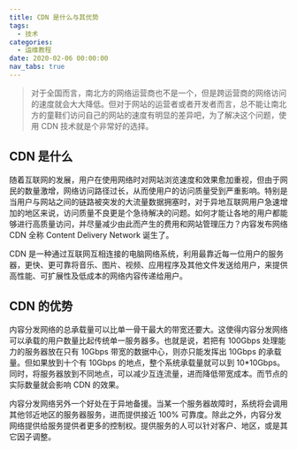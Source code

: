 ```yaml
---
title: CDN 是什么与其优势
tags:
  - 技术
categories:
  - 运维教程
date: 2020-02-06 00:00:00
nav_tabs: true
---
```


> 对于全国而言，南北方的网络运营商也不是一个，但是跨运营商的网络访问的速度就会大大降低。但对于网站的运营者或者开发者而言，总不能让南北方的童鞋们访问自己的网站的速度有明显的差异吧，为了解决这个问题，使用 CDN 技术就是个非常好的选择。

<!-- more -->

## CDN 是什么

随着互联网的发展，用户在使用网络时对网站浏览速度和效果愈加重视，但由于网民的数量激增，网络访问路径过长，从而使用户的访问质量受到严重影响。特别是当用户与网站之间的链路被突发的大流量数据拥塞时，对于异地互联网用户急速增加的地区来说，访问质量不良更是个急待解决的问题。如何才能让各地的用户都能够进行高质量访问，并尽量减少由此而产生的费用和网站管理压力？内容发布网络 CDN 全称 Content Delivery Network 诞生了。

CDN 是一种通过互联网互相连接的电脑网络系统，利用最靠近每一位用户的服务器，更快、更可靠将音乐、图片、视频、应用程序及其他文件发送给用户，来提供高性能、可扩展性及低成本的网络内容传递给用户。

## CDN 的优势

内容分发网络的总承载量可以比单一骨干最大的带宽还要大。这使得内容分发网络可以承载的用户数量比起传统单一服务器多。也就是说，若把有 100Gbps 处理能力的服务器放在只有 10Gbps 带宽的数据中心，则亦只能发挥出 10Gbps 的承载量。但如果放到十个有 10Gbps 的地点，整个系统承载量就可以到 10*10Gbps。同时，将服务器放到不同地点，可以减少互连流量，进而降低带宽成本。而节点的实际数量就会影响 CDN 的效果。

内容分发网络另外一个好处在于异地备援。当某一个服务器故障时，系统将会调用其他邻近地区的服务器服务，进而提供接近 100% 可靠度。除此之外，内容分发网络提供给服务提供者更多的控制权。提供服务的人可以针对客户、地区，或是其它因子调整。
